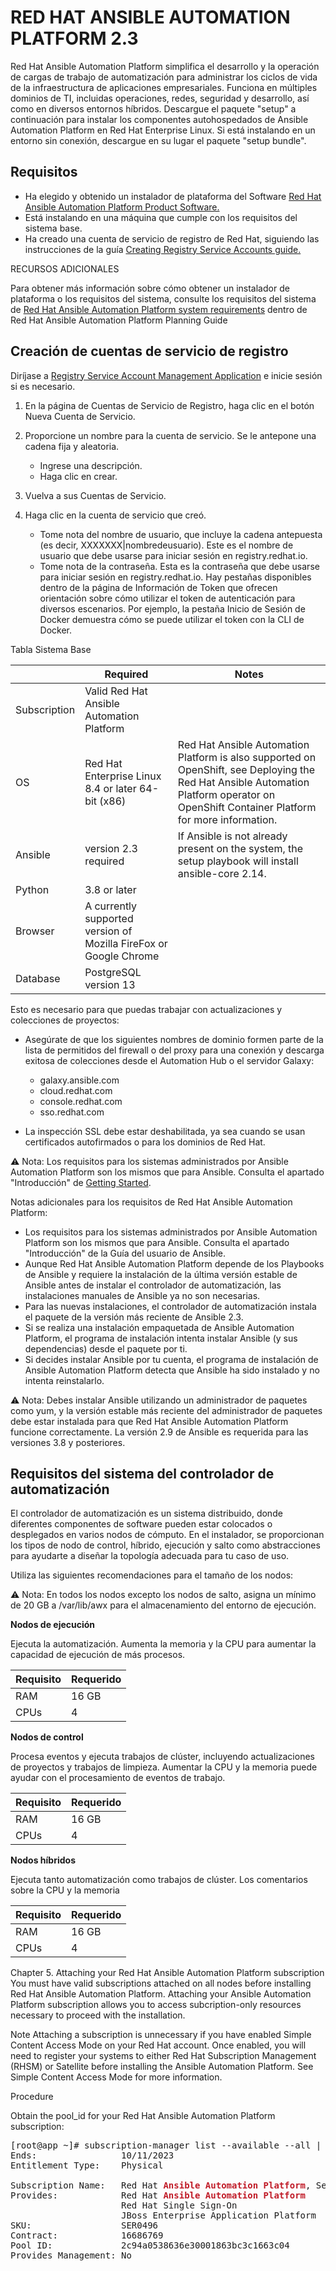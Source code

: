 # RED HAT ANSIBLE AUTOMATION PLATFORM 2.3

Red Hat Ansible Automation Platform simplifica el desarrollo y la operación de cargas de trabajo de automatización para administrar los ciclos de vida de la infraestructura de aplicaciones empresariales. Funciona en múltiples dominios de TI, incluidas operaciones, redes, seguridad y desarrollo, así como en diversos entornos híbridos. Descargue el paquete "setup" a continuación para instalar los componentes autohospedados de Ansible Automation Platform en Red Hat Enterprise Linux. Si está instalando en un entorno sin conexión, descargue en su lugar el paquete "setup bundle".

## Requisitos 
* Ha elegido y obtenido un instalador de plataforma del Software [ Red Hat Ansible Automation Platform Product Software.](https://access.redhat.com/downloads/content/480/ver=2.3/rhel---9/2.3/x86_64/product-software)
* Está instalando en una máquina que cumple con los requisitos del sistema base.
* Ha creado una cuenta de servicio de registro de Red Hat, siguiendo las instrucciones de la guía [Creating Registry Service Accounts guide.](https://access.redhat.com/RegistryAuthentication#creating-registry-service-accounts-6)

RECURSOS ADICIONALES

Para obtener más información sobre cómo obtener un instalador de plataforma o los requisitos del sistema, consulte los requisitos del sistema de [Red Hat Ansible Automation Platform system requirements](https://access.redhat.com/documentation/en-us/red_hat_ansible_automation_platform/2.3/html/red_hat_ansible_automation_platform_planning_guide/platform-system-requirements) dentro de Red Hat Ansible Automation Platform Planning Guide

## Creación de cuentas de servicio de registro
Diríjase a [Registry Service Account Management Application](https://access.redhat.com/terms-based-registry/) e inicie sesión si es necesario.

1. En la página de Cuentas de Servicio de Registro, haga clic en el botón Nueva Cuenta de Servicio.
2. Proporcione un nombre para la cuenta de servicio. Se le antepone una cadena fija y aleatoria.
    - Ingrese una descripción.
    - Haga clic en crear.
    
3. Vuelva a sus Cuentas de Servicio.
4. Haga clic en la cuenta de servicio que creó.
    - Tome nota del nombre de usuario, que incluye la cadena antepuesta (es decir, XXXXXXX|nombredeusuario). Este es el nombre de usuario que debe usarse para iniciar sesión en registry.redhat.io.
    - Tome nota de la contraseña. Esta es la contraseña que debe usarse para iniciar sesión en registry.redhat.io.
Hay pestañas disponibles dentro de la página de Información de Token que ofrecen orientación sobre cómo utilizar el token de autenticación para diversos escenarios. Por ejemplo, la pestaña Inicio de Sesión de Docker demuestra cómo se puede utilizar el token con la CLI de Docker.

<!--
https://access.redhat.com/terms-based-registry/
Token Information
themike.aap.test

eyJhbGciOiJSUzUxMiJ9.eyJzdWIiOiIzNmQ0OGNhOGRlYmI0NGVlOTdjZjViOWIxN2U0Mjg1NCJ9.tQgr3i6Tg_j8osBhdHJzaiDctDVFHTVPWG5-_jl1AyCaTh1_Ea_VmlBPNYZjgAf763QsEIJpMSHFwbHM9VJedLbKIn1mrzX7bXapymS79Yl3SbNXO4h0PbRxDlvJjg5Cf9zK_7UYDjSLtFkEvrAXTZjAm3dt7QfeQRbM8CkNyOJ4twM_5xfDlpphVdDG-6o1cDAlXwv5b3XWpdlbwLIFAemtB3TVmy6faAWVVgRhct6BKmrHQ6ZJgyM4yOz81LtT91jlfVNzf1Ync1wr5PF9CtGv53cr5ZeiWRK-3WIIk6p9gOjZav-0UMcdlxSgLX1iGUyU5U2ozCUaVpm3P0CcBmk4qE0dw4lDQgKSrLnLiFp9YYYs5UO8PxjAMgvMJg6TY-GsUsYWwer-9SWrhq-KV28JkCkyEeGPxyv5f9d4lni-6En3qnVdI0VTku-MPmyjbQlb2DP0ZECzdp0mYIW1NAJyhIEGnuuLWknDi6j_PeO3RxAxBcFgJ3nKn8LJ2GPod0JOIb1Hd67Ki93GcALrQOkV9eMdOBMxgsW8vegPtrP5WZfVAF4UqIhGM2MRuayuifLFtwpFMTtQ5mqeo5S51k2_UuXr_fG40-Upe6-1tbFJEImiJi6rALY0f9npTPFrt97MlVZx6zOkc8Blr9gc_8sYtVp8IHTs6eDfT8_M5is
-->

Tabla Sistema Base

|  | Required |	Notes |
| --- | --- | --- |
| Subscription | Valid Red Hat Ansible Automation Platform|  |
| OS | Red Hat Enterprise Linux 8.4 or later 64-bit (x86)|Red Hat Ansible Automation Platform is also supported on OpenShift, see Deploying the Red Hat Ansible Automation Platform operator on OpenShift Container Platform for more information.|
| Ansible | version 2.3 required |If Ansible is not already present on the system, the setup playbook will install ansible-core 2.14.|
| Python | 3.8 or later||
| Browser | A currently supported version of Mozilla FireFox or Google Chrome|
| Database | PostgreSQL version 13|

Esto es necesario para que puedas trabajar con actualizaciones y colecciones de proyectos:

- Asegúrate de que los siguientes nombres de dominio formen parte de la lista de permitidos del firewall o del proxy para una conexión y descarga exitosa de colecciones desde el Automation Hub o el servidor Galaxy:

    - galaxy.ansible.com
    - cloud.redhat.com
    - console.redhat.com
    - sso.redhat.com

- La inspección SSL debe estar deshabilitada, ya sea cuando se usan certificados autofirmados o para los dominios de Red Hat.

:warning: Nota: Los requisitos para los sistemas administrados por Ansible Automation Platform son los mismos que para Ansible. Consulta el apartado "Introducción" de [Getting Started](https://docs.ansible.com/ansible/latest/user_guide/intro_getting_started.html).

Notas adicionales para los requisitos de Red Hat Ansible Automation Platform:

- Los requisitos para los sistemas administrados por Ansible Automation Platform son los mismos que para Ansible. Consulta el apartado "Introducción" de la Guía del usuario de Ansible.
- Aunque Red Hat Ansible Automation Platform depende de los Playbooks de Ansible y requiere la instalación de la última versión estable de Ansible antes de instalar el controlador de automatización, las instalaciones manuales de Ansible ya no son necesarias.
- Para las nuevas instalaciones, el controlador de automatización instala el paquete de la versión más reciente de Ansible 2.3.
- Si se realiza una instalación empaquetada de Ansible Automation Platform, el programa de instalación intenta instalar Ansible (y sus dependencias) desde el paquete por ti.
- Si decides instalar Ansible por tu cuenta, el programa de instalación de Ansible Automation Platform detecta que Ansible ha sido instalado y no intenta reinstalarlo.

:warning: Nota: Debes instalar Ansible utilizando un administrador de paquetes como yum, y la versión estable más reciente del administrador de paquetes debe estar instalada para que Red Hat Ansible Automation Platform funcione correctamente. La versión 2.9 de Ansible es requerida para las versiones 3.8 y posteriores.

## Requisitos del sistema del controlador de automatización

El controlador de automatización es un sistema distribuido, donde diferentes componentes de software pueden estar colocados o desplegados en varios nodos de cómputo. En el instalador, se proporcionan los tipos de nodo de control, híbrido, ejecución y salto como abstracciones para ayudarte a diseñar la topología adecuada para tu caso de uso.

Utiliza las siguientes recomendaciones para el tamaño de los nodos:

:warning: Nota: En todos los nodos excepto los nodos de salto, asigna un mínimo de 20 GB a /var/lib/awx para el almacenamiento del entorno de ejecución.

**Nodos de ejecución**

Ejecuta la automatización. Aumenta la memoria y la CPU para aumentar la capacidad de ejecución de más procesos.

| Requisito | Requerido |
| --- | --- |
| RAM | 16 GB |
| CPUs | 4 |

**Nodos de control**

Procesa eventos y ejecuta trabajos de clúster, incluyendo actualizaciones de proyectos y trabajos de limpieza. Aumentar la CPU y la memoria puede ayudar con el procesamiento de eventos de trabajo.

| Requisito | Requerido |
| --- | --- |
| RAM | 16 GB |
| CPUs | 4 |

**Nodos híbridos**

Ejecuta tanto automatización como trabajos de clúster. Los comentarios sobre la CPU y la memoria

| Requisito | Requerido |
| --- | --- |
| RAM | 16 GB |
| CPUs | 4 |


Chapter 5. Attaching your Red Hat Ansible Automation Platform subscription
You must have valid subscriptions attached on all nodes before installing Red Hat Ansible Automation Platform. Attaching your Ansible Automation Platform subscription allows you to access subcription-only resources necessary to proceed with the installation.

Note
Attaching a subscription is unnecessary if you have enabled Simple Content Access Mode on your Red Hat account. Once enabled, you will need to register your systems to either Red Hat Subscription Management (RHSM) or Satellite before installing the Ansible Automation Platform. See Simple Content Access Mode for more information.

Procedure

Obtain the pool_id for your Red Hat Ansible Automation Platform subscription:

<pre>[root@app ~]# subscription-manager list --available --all | grep &quot;Ansible Automation Platform&quot; -B 3 -A 6
Ends:                10/11/2023
Entitlement Type:    Physical

Subscription Name:   Red Hat <span style="color:#C01C28"><b>Ansible Automation Platform</b></span>, Self-Support (100 Managed Nodes, NFR, Partner Only)
Provides:            Red Hat <span style="color:#C01C28"><b>Ansible Automation Platform</b></span>
                     Red Hat Single Sign-On
                     JBoss Enterprise Application Platform
SKU:                 SER0496
Contract:            16686769
Pool ID:             2c94a0538636e30001863bc3c1663c04
Provides Management: No</pre>
